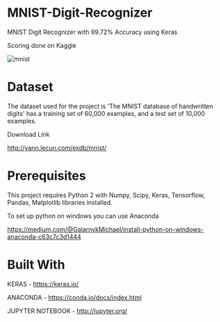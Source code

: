 # MNIST-Digit-Recognizer
MNIST Digit Recognizer with 99.72% Accuracy using Keras

Scoring done on Kaggle 

![mnist](https://user-images.githubusercontent.com/26801020/34263592-033d51e4-e696-11e7-8937-71fc86eea3c2.png)


# Dataset
The dataset used for the project is 'The MNIST database of handwritten digits' has a training set of 60,000 examples, and a test set of 10,000 examples.

Download Link

http://yann.lecun.com/exdb/mnist/

# Prerequisites
This project requires Python 2 with Numpy, Scipy, Keras, Tensorflow, Pandas, Matplotlib libraries installed.

To set up python on windows you can use Anaconda 

https://medium.com/@GalarnykMichael/install-python-on-windows-anaconda-c63c7c3d1444

# Built With
KERAS - https://keras.io/

ANACONDA - https://conda.io/docs/index.html

JUPYTER NOTEBOOK - http://jupyter.org/
